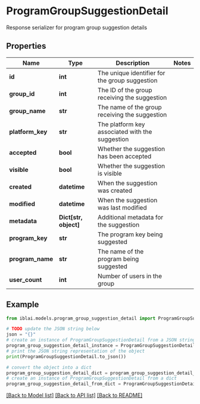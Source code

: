 # ProgramGroupSuggestionDetail

Response serializer for program group suggestion details

## Properties

Name | Type | Description | Notes
------------ | ------------- | ------------- | -------------
**id** | **int** | The unique identifier for the group suggestion | 
**group_id** | **int** | The ID of the group receiving the suggestion | 
**group_name** | **str** | The name of the group receiving the suggestion | 
**platform_key** | **str** | The platform key associated with the suggestion | 
**accepted** | **bool** | Whether the suggestion has been accepted | 
**visible** | **bool** | Whether the suggestion is visible | 
**created** | **datetime** | When the suggestion was created | 
**modified** | **datetime** | When the suggestion was last modified | 
**metadata** | **Dict[str, object]** | Additional metadata for the suggestion | 
**program_key** | **str** | The program key being suggested | 
**program_name** | **str** | The name of the program being suggested | 
**user_count** | **int** | Number of users in the group | 

## Example

```python
from iblai.models.program_group_suggestion_detail import ProgramGroupSuggestionDetail

# TODO update the JSON string below
json = "{}"
# create an instance of ProgramGroupSuggestionDetail from a JSON string
program_group_suggestion_detail_instance = ProgramGroupSuggestionDetail.from_json(json)
# print the JSON string representation of the object
print(ProgramGroupSuggestionDetail.to_json())

# convert the object into a dict
program_group_suggestion_detail_dict = program_group_suggestion_detail_instance.to_dict()
# create an instance of ProgramGroupSuggestionDetail from a dict
program_group_suggestion_detail_from_dict = ProgramGroupSuggestionDetail.from_dict(program_group_suggestion_detail_dict)
```
[[Back to Model list]](../README.md#documentation-for-models) [[Back to API list]](../README.md#documentation-for-api-endpoints) [[Back to README]](../README.md)


